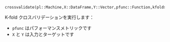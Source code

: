```
crossvalidate(pl::Machine,X::DataFrame,Y::Vector,pfunc::Function,kfolds=10)
```

K-fold クロスバリデーションを実行します：

  * `pfunc` はパフォーマンスメトリックです
  * `X` と `Y` は入力とターゲットです
